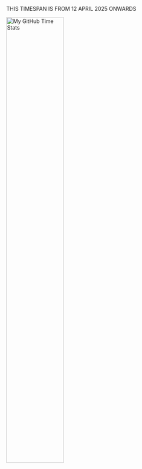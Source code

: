 THIS TIMESPAN IS FROM 12 APRIL 2025 ONWARDS

<img align="center" width="55%" src="https://github-readme-stats.vercel.app/api/wakatime?username=gauravsinghshah&theme=synthwave&size_weight=0.5&count_weight=0.5&title_color=36F9F6&langs_count=10" alt="My GitHub Time Stats" />
